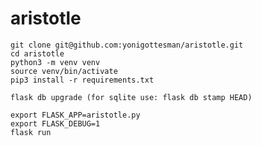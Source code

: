 # aristotle
    git clone git@github.com:yonigottesman/aristotle.git
    cd aristotle
    python3 -m venv venv
    source venv/bin/activate
    pip3 install -r requirements.txt

    flask db upgrade (for sqlite use: flask db stamp HEAD)

    export FLASK_APP=aristotle.py
    export FLASK_DEBUG=1
    flask run
